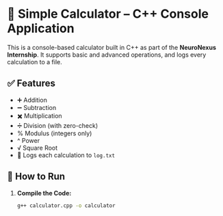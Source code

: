# 🔢 Simple Calculator – C++ Console Application

This is a console-based calculator built in C++ as part of the **NeuroNexus Internship**. It supports basic and advanced operations, and logs every calculation to a file.

## ✅ Features

- ➕ Addition  
- ➖ Subtraction  
- ✖️ Multiplication  
- ➗ Division (with zero-check)  
- % Modulus (integers only)  
- ^ Power  
- √ Square Root  
- 🧾 Logs each calculation to `log.txt`

## 🚀 How to Run

1. **Compile the Code:**
   ```bash
   g++ calculator.cpp -o calculator
